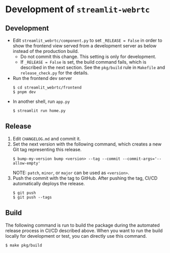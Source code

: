 # Development of `streamlit-webrtc`

## Development
* Edit `streamlit_webrtc/component.py` to set `_RELEASE = False` in order to show the frontend view served from a development server as below instead of the production build.
  * Do not commit this change. This setting is only for development.
  * If `_RELEASE = False` is set, the build command fails, which is described in the next section. See the `pkg/build` rule in `Makefile` and `release_check.py` for the details.
* Run the frontend dev server
  ```shell
  $ cd streamlit_webrtc/frontend
  $ pnpm dev
  ```
* In another shell, run `app.py`
  ```shell
  $ streamlit run home.py
  ```

## Release
1. Edit `CHANGELOG.md` and commit it.
2. Set the next version with the following command, which creates a new Git tag representing this release.
   ```
   $ bump-my-version bump <version> --tag --commit --commit-args='--allow-empty'
   ```
   NOTE: `patch`, `minor`, or `major` can be used as `<version>`.
3. Push the commit with the tag to GitHub. After pushing the tag, CI/CD automatically deploys the release.
   ```
   $ git push
   $ git push --tags
   ```

## Build
The following command is run to build the package during the automated release process in CI/CD described above.
When you want to run the build locally for development or test, you can directly use this command.
```
$ make pkg/build
```
